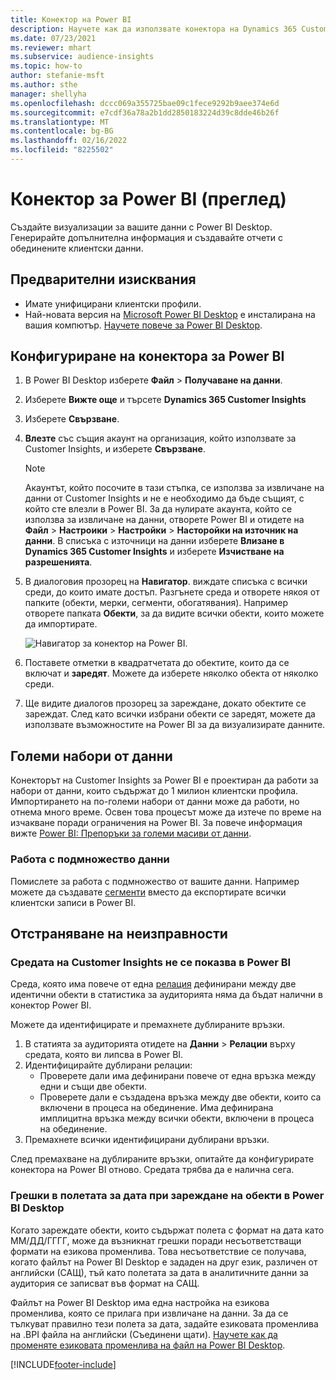 ```yaml
---
title: Конектор на Power BI
description: Научете как да използвате конектора на Dynamics 365 Customer Insights в Power BI.
ms.date: 07/23/2021
ms.reviewer: mhart
ms.subservice: audience-insights
ms.topic: how-to
author: stefanie-msft
ms.author: sthe
manager: shellyha
ms.openlocfilehash: dccc069a355725bae09c1fece9292b9aee374e6d
ms.sourcegitcommit: e7cdf36a78a2b1dd2850183224d39c8dde46b26f
ms.translationtype: MT
ms.contentlocale: bg-BG
ms.lasthandoff: 02/16/2022
ms.locfileid: "8225502"
---
```

# <a name="connector-for-power-bi-preview"></a>Конектор за Power BI (преглед)

Създайте визуализации за вашите данни с Power BI Desktop. Генерирайте допълнителна информация и създавайте отчети с обединените клиентски данни.

## <a name="prerequisites"></a>Предварителни изисквания

- Имате унифицирани клиентски профили.
- Най-новата версия на [Microsoft Power BI Desktop](https://powerbi.microsoft.com/desktop/) е инсталирана на вашия компютър. [Научете повече за Power BI Desktop](/power-bi/desktop-what-is-desktop).

## <a name="configure-the-connector-for-power-bi"></a>Конфигуриране на конектора за Power BI

1. В Power BI Desktop изберете **Файл** > **Получаване на данни**.

1. Изберете **Вижте още** и търсете **Dynamics 365 Customer Insights**

1. Изберете **Свързване**.

1. **Влезте** със същия акаунт на организация, който използвате за Customer Insights, и изберете **Свързване**.
   > [!NOTE]
   > Акаунтът, който посочите в тази стъпка, се използва за извличане на данни от Customer Insights и не е необходимо да бъде същият, с който сте влезли в Power BI. За да нулирате акаунта, който се използва за извличане на данни, отворете Power BI и отидете на **Файл** > **Настроики** > **Настройки** > **Насторойки на източник на данни**. В списъка с източници на данни изберете **Влизане в Dynamics 365 Customer Insights** и изберете **Изчистване на разрешенията**.  

1. В диалоговия прозорец на **Навигатор**. виждате списъка с всички среди, до които имате достъп. Разгънете среда и отворете някоя от папките (обекти, мерки, сегменти, обогатявания). Например отворете папката **Обекти**, за да видите всички обекти, които можете да импортирате.

   ![Навигатор за конектор на Power BI.](media/power-bi-navigator.png "Навигатор за конектор на Power BI")

1. Поставете отметки в квадратчетата до обектите, които да се включат и **заредят**. Можете да изберете няколко обекта от няколко среди.

1. Ще видите диалогов прозорец за зареждане, докато обектите се зареждат. След като всички избрани обекти се заредят, можете да използвате възможностите на Power BI за да визуализирате данните.

## <a name="large-data-sets"></a>Големи набори от данни

Конекторът на Customer Insights за Power BI е проектиран да работи за набори от данни, които съдържат до 1 милион клиентски профила. Импортирането на по-големи набори от данни може да работи, но отнема много време. Освен това процесът може да изтече по време на изчакване поради ограничения на Power BI. За повече информация вижте [Power BI: Препоръки за големи масиви от данни](/power-bi/admin/service-premium-what-is#large-datasets). 

### <a name="work-with-a-subset-of-data"></a>Работа с подмножество данни

Помислете за работа с подмножество от вашите данни. Например можете да създавате [сегменти](segments.md) вместо да експортирате всички клиентски записи в Power BI.

## <a name="troubleshooting"></a>Отстраняване на неизправности

### <a name="customer-insights-environment-doesnt-show-in-power-bi"></a>Средата на Customer Insights не се показва в Power BI

Среда, която има повече от една [релация](relationships.md) дефинирани между две идентични обекти в статистика за аудиторията няма да бъдат налични в конектор Power BI.

Можете да идентифицирате и премахнете дублираните връзки.

1. В статията за аудиторията отидете на **Данни** > **Релации** върху средата, която ви липсва в Power BI.
2. Идентифицирайте дублирани релации:
   - Проверете дали има дефинирани повече от една връзка между едни и същи две обекти.
   - Проверете дали е създадена връзка между две обекти, които са включени в процеса на обединение. Има дефинирана имплицитна връзка между всички обекти, включени в процеса на обединение.
3. Премахнете всички идентифицирани дублирани връзки.

След премахване на дублираните връзки, опитайте да конфигурирате конектора на Power BI отново. Средата трябва да е налична сега.

### <a name="errors-on-date-fields-when-loading-entities-in-power-bi-desktop"></a>Грешки в полетата за дата при зареждане на обекти в Power BI Desktop

Когато зареждате обекти, които съдържат полета с формат на дата като ММ/ДД/ГГГГ, може да възникнат грешки поради несъответстващи формати на езикова променлива. Това несъответствие се получава, когато файлът на Power BI Desktop е зададен на друг език, различен от английски (САЩ), тъй като полетата за дата в аналитичните данни за аудитория се записват във формат на САЩ.

Файлът на Power BI Desktop има една настройка на езикова променлива, която се прилага при извличане на данни. За да се тълкуват правилно тези полета за дата, задайте езиковата променлива на .BPI файла на английски (Съединени щати). [Научете как да променяте езиковата променлива на файл на Power BI Desktop](/power-bi/fundamentals/supported-languages-countries-regions.md#choose-the-locale-for-importing-data-into-power-bi-desktop).

[!INCLUDE[footer-include](../includes/footer-banner.md)]
